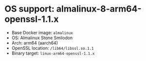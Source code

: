 # OS support: almalinux-8-arm64-openssl-1.1.x

- Base Docker image: `almalinux`
- OS: Almalinux Stone Smilodon
- Arch: arm64 (aarch64)
- OpenSSL location: `/lib64/libssl.so.1.1`
- Binary target: `linux-arm64-openssl-1.1.x`
